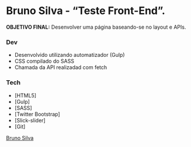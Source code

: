 # Bruno Silva - “Teste Front-End”.

**OBJETIVO FINAL:** Desenvolver uma página baseando-se no layout e APIs.

### Dev

- Desenvolvido utilizando automatizador (Gulp)
- CSS compilado do SASS
- Chamada da API realizadad com fetch


### Tech

* [HTML5]
* [Gulp]
* [SASS]
* [Twitter Bootstrap]
* [Slick-slider]
* [Git]

[Bruno Silva](https://www.linkedin.com/in/bruno-silva0109/)